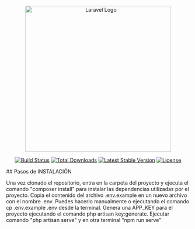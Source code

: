 <p align="center"><a href="https://laravel.com" target="_blank"><img src="https://raw.githubusercontent.com/laravel/art/master/logo-lockup/5%20SVG/2%20CMYK/1%20Full%20Color/laravel-logolockup-cmyk-red.svg" width="400" alt="Laravel Logo"></a></p>

<p align="center">
<a href="https://travis-ci.org/laravel/framework"><img src="https://travis-ci.org/laravel/framework.svg" alt="Build Status"></a>
<a href="https://packagist.org/packages/laravel/framework"><img src="https://img.shields.io/packagist/dt/laravel/framework" alt="Total Downloads"></a>
<a href="https://packagist.org/packages/laravel/framework"><img src="https://img.shields.io/packagist/v/laravel/framework" alt="Latest Stable Version"></a>
<a href="https://packagist.org/packages/laravel/framework"><img src="https://img.shields.io/packagist/l/laravel/framework" alt="License"></a>
</p>
## Pasos de INSTALACIÓN

Una vez clonado el repositorio, entra en la carpeta del proyecto y ejecuta el comando "composer install" para instalar las dependencias utilizadas por el proyecto.
Copia el contenido del archivo .env.example en un nuevo archivo con el nombre .env. Puedes hacerlo manualmente o ejecutando el comando cp .env.example .env desde la terminal.
Genera una APP_KEY para el proyecto ejecutando el comando php artisan key:generate.
Ejecutar comando "php artisan serve" y en otra terminal "npm run serve"

